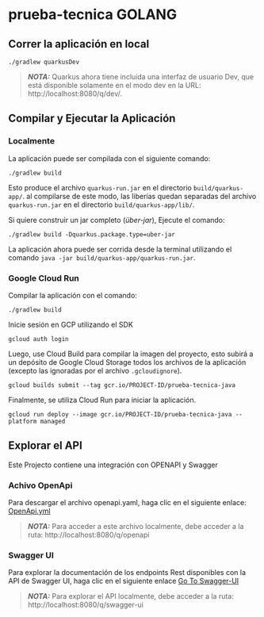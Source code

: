 # prueba-tecnica GOLANG

## Correr la aplicación en local

```shell script
./gradlew quarkusDev
```

> **_NOTA:_**  Quarkus ahora tiene incluida una interfaz de usuario Dev, que está disponible solamente en el modo dev en la URL: http://localhost:8080/q/dev/.

## Compilar y Ejecutar la Aplicación

### Localmente

La aplicación puede ser compilada con el siguiente comando:

```shell script
./gradlew build
```

Esto produce el archivo `quarkus-run.jar` en el directorio `build/quarkus-app/`. al compilarse de este modo, las
liberías quedan separadas del archivo `quarkus-run.jar` en el directorio `build/quarkus-app/lib/`.

Si quiere construir un jar completo (_über-jar_), Ejecute el comando:

```shell script
./gradlew build -Dquarkus.package.type=uber-jar
```

La aplicación ahora puede ser corrida desde la terminal utilizando el
comando `java -jar build/quarkus-app/quarkus-run.jar`.

### Google Cloud Run

Compilar la aplicación con el comando:

```shell script
./gradlew build
```

Inicie sesión en GCP utilizando el SDK
```shell script
gcloud auth login
```

Luego, use Cloud Build para compilar la imagen del proyecto, esto subirá a un depósito de Google Cloud Storage todos los
archivos de la aplicación (excepto las ignoradas por el archivo `.gcloudignore`).

```shell script
gcloud builds submit --tag gcr.io/PROJECT-ID/prueba-tecnica-java
```

Finalmente, se utiliza Cloud Run para iniciar la aplicación.

```shell script
gcloud run deploy --image gcr.io/PROJECT-ID/prueba-tecnica-java --platform managed
```

## Explorar el API

Este Projecto contiene una integración con OPENAPI y Swagger

### Achivo OpenApi

Para descargar el archivo openapi.yaml, haga clic en el siguiente enlace: [OpenApi.yml](https://prueba-tecnica-g6zov2ubiq-ue.a.run.app/q/openapi)

> **_NOTA:_** Para acceder a este archivo localmente, debe acceder a la ruta: http://localhost:8080/q/openapi

### Swagger UI

Para explorar la documentación de los endpoints Rest disponibles con la API de Swagger UI, haga clic en el siguiente enlace [Go To Swagger-UI](https://prueba-tecnica-g6zov2ubiq-ue.a.run.app/q/swagger-ui)
> **_NOTA:_** Para explorar el API localmente, debe acceder a la ruta: http://localhost:8080/q/swagger-ui